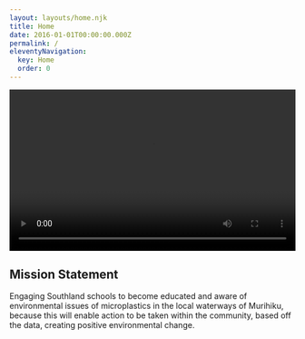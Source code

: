 ```yaml
---
layout: layouts/home.njk
title: Home
date: 2016-01-01T00:00:00.000Z
permalink: /
eleventyNavigation:
  key: Home
  order: 0
---
```

<style>
  .videoWrapper {
    position: relative;
    padding-bottom: 56.25%; /* 16:9 */
    height: 0;
  }
  .videoWrapper video {
    position: absolute;
    top: 0;
    left: 0;
    width: 100%;
    height: 100%;
  }
  main {
    padding: 0;
  }
</style>

<div class="videoWrapper">
  <video width="100%" height="auto" autoplay loop controls>
    <source src="https://res.cloudinary.com/dnf1xnzg3/video/upload/v1622507979/MicroInvestigators/Long_Form_Web_Video_Hi_Bitrate_kh04wv.mp4" type="video/mp4">
  Sorry! Your browser does not support the video tag.
  </video>
</div>
      
<section class="text-center container">
    <div class="row py-lg-5">
      <div class="col-lg-6 col-md-8 mx-auto">
        <h1 class="fw-light">Mission Statement</h1>
        <p class="lead text-muted">Engaging Southland schools to become educated and aware of environmental issues of microplastics in the local waterways of Murihiku, because this will enable action to be taken within the community, based off the data, creating positive environmental change.</p>
      </div>
    </div>
  </section>